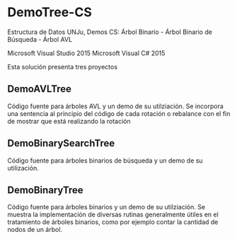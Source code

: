 # DemoTree-CS
Estructura de Datos UNJu, Demos CS: Árbol Binario - Árbol Binario de Búsqueda - Árbol AVL

Microsoft Visual Studio 2015
Microsoft Visual C# 2015


Esta solución presenta tres proyectos

## DemoAVLTree
Código fuente para árboles AVL y un demo de su utilziación.
Se incorpora una sentencia al principio del código de cada rotación o rebalance con el fin de mostrar que está realizando la rotación

## DemoBinarySearchTree
Código fuente para árboles binarios de búsqueda y un demo de su utilización.

## DemoBinaryTree
Código fuente para árboles binarios y un demo de su utilziación.
Se muestra la implementación de diversas rutinas generalmente útiles en el tratamiento de árboles binarios, como por ejemplo contar la cantidad de nodos de un árbol.
